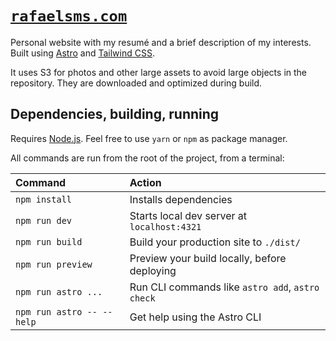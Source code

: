 # [`rafaelsms.com`](https://rafaelsms.com/)

Personal website with my resumé and a brief description of my interests. Built using [Astro](https://astro.build/) and [Tailwind CSS](https://tailwindcss.com/).

It uses S3 for photos and other large assets to avoid large objects in the repository. They are downloaded and optimized during build.

## Dependencies, building, running

Requires [Node.js](https://nodejs.org/en). Feel free to use `yarn` or `npm` as package manager.

All commands are run from the root of the project, from a terminal:

| Command                   | Action                                           |
| :------------------------ | :----------------------------------------------- |
| `npm install`             | Installs dependencies                            |
| `npm run dev`             | Starts local dev server at `localhost:4321`      |
| `npm run build`           | Build your production site to `./dist/`          |
| `npm run preview`         | Preview your build locally, before deploying     |
| `npm run astro ...`       | Run CLI commands like `astro add`, `astro check` |
| `npm run astro -- --help` | Get help using the Astro CLI                     |

